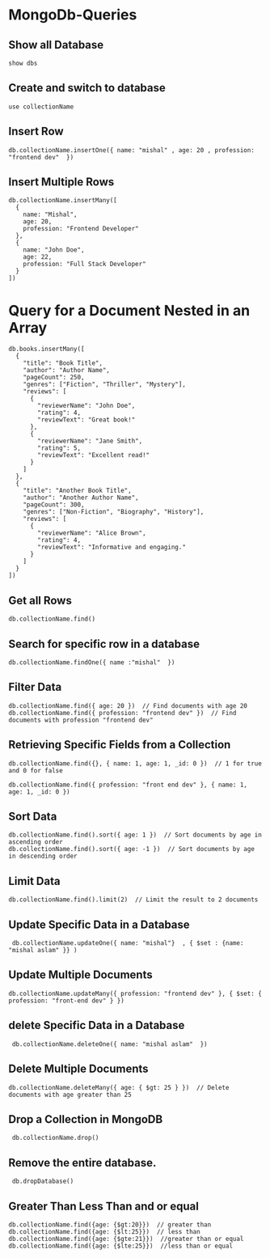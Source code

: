 # MongoDb-Queries

## Show all Database

```
show dbs 
```

## Create and switch to database 

```
use collectionName
```

## Insert Row

```
db.collectionName.insertOne({ name: "mishal" , age: 20 , profession: "frontend dev"  })
```

## Insert Multiple Rows

```
db.collectionName.insertMany([
  {
    name: "Mishal",
    age: 20,
    profession: "Frontend Developer"
  },
  {
    name: "John Doe",
    age: 22,
    profession: "Full Stack Developer"
  }
])
```

# Query for a Document Nested in an Array

```
db.books.insertMany([
  {
    "title": "Book Title",
    "author": "Author Name",
    "pageCount": 250,
    "genres": ["Fiction", "Thriller", "Mystery"],
    "reviews": [
      {
        "reviewerName": "John Doe",
        "rating": 4,
        "reviewText": "Great book!"
      },
      {
        "reviewerName": "Jane Smith",
        "rating": 5,
        "reviewText": "Excellent read!"
      }
    ]
  },
  {
    "title": "Another Book Title",
    "author": "Another Author Name",
    "pageCount": 300,
    "genres": ["Non-Fiction", "Biography", "History"],
    "reviews": [
      {
        "reviewerName": "Alice Brown",
        "rating": 4,
        "reviewText": "Informative and engaging."
      }
    ]
  }
])
```

## Get all Rows

```
db.collectionName.find()
```

## Search for specific row in a database

```
db.collectionName.findOne({ name :"mishal"  })
```

## Filter Data

```
db.collectionName.find({ age: 20 })  // Find documents with age 20
db.collectionName.find({ profession: "frontend dev" })  // Find documents with profession "frontend dev"
```

## Retrieving Specific Fields from a Collection

```
db.collectionName.find({}, { name: 1, age: 1, _id: 0 })  // 1 for true  and 0 for false
```
```
db.collectionName.find({ profession: "front end dev" }, { name: 1, age: 1, _id: 0 })
```

## Sort Data

```
db.collectionName.find().sort({ age: 1 })  // Sort documents by age in ascending order
db.collectionName.find().sort({ age: -1 })  // Sort documents by age in descending order
```

## Limit Data

```
db.collectionName.find().limit(2)  // Limit the result to 2 documents
```

## Update Specific Data in a Database

```
 db.collectionName.updateOne({ name: "mishal"}  , { $set : {name: "mishal aslam" }} )
```

## Update Multiple Documents

```
db.collectionName.updateMany({ profession: "frontend dev" }, { $set: { profession: "front-end dev" } })
```

## delete Specific Data in a Database

```
 db.collectionName.deleteOne({ name: "mishal aslam"  })
```

## Delete Multiple Documents

```
db.collectionName.deleteMany({ age: { $gt: 25 } })  // Delete documents with age greater than 25
```

## Drop a Collection in MongoDB

```
 db.collectionName.drop()
```

## Remove the entire database.

```
 db.dropDatabase()
```


## Greater Than Less Than and or equal

```
db.collectionName.find({age: {$gt:20}})  // greater than
db.collectionName.find({age: {$lt:25}})  // less than
db.collectionName.find({age: {$gte:21}})  //greater than or equal
db.collectionName.find({age: {$lte:25}})  //less than or equal
```








